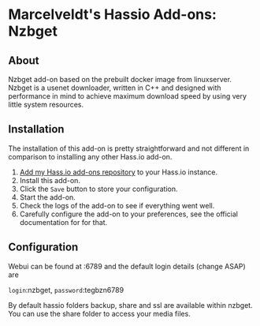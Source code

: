 # Marcelveldt's Hassio Add-ons: Nzbget

## About

Nzbget add-on based on the prebuilt docker image from linuxserver.
Nzbget is a usenet downloader, written in C++ and designed with performance in mind to achieve maximum download speed by using very little system resources.

## Installation

The installation of this add-on is pretty straightforward and not different in
comparison to installing any other Hass.io add-on.

1. [Add my Hass.io add-ons repository][repository] to your Hass.io instance.
1. Install this add-on.
1. Click the `Save` button to store your configuration.
1. Start the add-on.
1. Check the logs of the add-on to see if everything went well.
1. Carefully configure the add-on to your preferences, see the official documentation for for that.



## Configuration

Webui can be found at <your-ip>:6789 and the default login details (change ASAP) are

`login`:nzbget, `password`:tegbzn6789

By default hassio folders backup, share and ssl are available within nzbget.
You can use the share folder to access your media files.

[repository]: https://github.com/marcelveldt/hassio-addons-repo